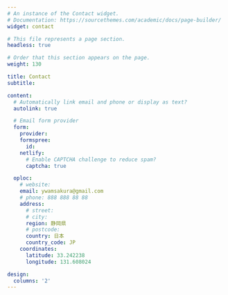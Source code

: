 ```yaml
---
# An instance of the Contact widget.
# Documentation: https://sourcethemes.com/academic/docs/page-builder/
widget: contact

# This file represents a page section.
headless: true

# Order that this section appears on the page.
weight: 130

title: Contact
subtitle:

content:
  # Automatically link email and phone or display as text?
  autolink: true

  # Email form provider
  form:
    provider:
    formspree:
      id:
    netlify:
      # Enable CAPTCHA challenge to reduce spam?
      captcha: true

  oploc:
    # website:
    email: ywamsakura@gmail.com
    # phone: 888 888 88 88
    address:
      # street:
      # city:
      region: 静岡県
      # postcode:
      country: 日本
      country_code: JP
    coordinates:
      latitude: 33.242238
      longitude: 131.608024

design:
  columns: '2'
---
```

